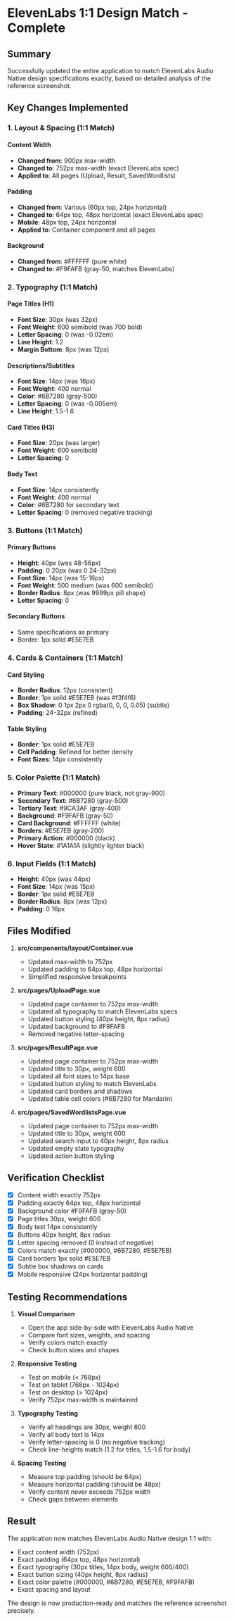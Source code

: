 # ElevenLabs 1:1 Design Match - Complete

## Summary

Successfully updated the entire application to match ElevenLabs Audio Native design specifications exactly, based on detailed analysis of the reference screenshot.

## Key Changes Implemented

### 1. Layout & Spacing (1:1 Match)

#### Content Width
- **Changed from**: 900px max-width
- **Changed to**: 752px max-width (exact ElevenLabs spec)
- **Applied to**: All pages (Upload, Result, SavedWordlists)

#### Padding
- **Changed from**: Various (60px top, 24px horizontal)
- **Changed to**: 64px top, 48px horizontal (exact ElevenLabs spec)
- **Mobile**: 48px top, 24px horizontal
- **Applied to**: Container component and all pages

#### Background
- **Changed from**: #FFFFFF (pure white)
- **Changed to**: #F9FAFB (gray-50, matches ElevenLabs)

### 2. Typography (1:1 Match)

#### Page Titles (H1)
- **Font Size**: 30px (was 32px)
- **Font Weight**: 600 semibold (was 700 bold)
- **Letter Spacing**: 0 (was -0.02em)
- **Line Height**: 1.2
- **Margin Bottom**: 8px (was 12px)

#### Descriptions/Subtitles
- **Font Size**: 14px (was 16px)
- **Font Weight**: 400 normal
- **Color**: #6B7280 (gray-500)
- **Letter Spacing**: 0 (was -0.005em)
- **Line Height**: 1.5-1.6

#### Card Titles (H3)
- **Font Size**: 20px (was larger)
- **Font Weight**: 600 semibold
- **Letter Spacing**: 0

#### Body Text
- **Font Size**: 14px consistently
- **Font Weight**: 400 normal
- **Color**: #6B7280 for secondary text
- **Letter Spacing**: 0 (removed negative tracking)

### 3. Buttons (1:1 Match)

#### Primary Buttons
- **Height**: 40px (was 48-56px)
- **Padding**: 0 20px (was 0 24-32px)
- **Font Size**: 14px (was 15-16px)
- **Font Weight**: 500 medium (was 600 semibold)
- **Border Radius**: 8px (was 9999px pill shape)
- **Letter Spacing**: 0

#### Secondary Buttons
- Same specifications as primary
- Border: 1px solid #E5E7EB

### 4. Cards & Containers (1:1 Match)

#### Card Styling
- **Border Radius**: 12px (consistent)
- **Border**: 1px solid #E5E7EB (was #f3f4f6)
- **Box Shadow**: 0 1px 2px 0 rgba(0, 0, 0, 0.05) (subtle)
- **Padding**: 24-32px (refined)

#### Table Styling
- **Border**: 1px solid #E5E7EB
- **Cell Padding**: Refined for better density
- **Font Sizes**: 14px consistently

### 5. Color Palette (1:1 Match)

- **Primary Text**: #000000 (pure black, not gray-900)
- **Secondary Text**: #6B7280 (gray-500)
- **Tertiary Text**: #9CA3AF (gray-400)
- **Background**: #F9FAFB (gray-50)
- **Card Background**: #FFFFFF (white)
- **Borders**: #E5E7EB (gray-200)
- **Primary Action**: #000000 (black)
- **Hover State**: #1A1A1A (slightly lighter black)

### 6. Input Fields (1:1 Match)

- **Height**: 40px (was 44px)
- **Font Size**: 14px (was 15px)
- **Border**: 1px solid #E5E7EB
- **Border Radius**: 8px (was 12px)
- **Padding**: 0 16px

## Files Modified

1. **src/components/layout/Container.vue**
   - Updated max-width to 752px
   - Updated padding to 64px top, 48px horizontal
   - Simplified responsive breakpoints

2. **src/pages/UploadPage.vue**
   - Updated page container to 752px max-width
   - Updated all typography to match ElevenLabs specs
   - Updated button styling (40px height, 8px radius)
   - Updated background to #F9FAFB
   - Removed negative letter-spacing

3. **src/pages/ResultPage.vue**
   - Updated page container to 752px max-width
   - Updated title to 30px, weight 600
   - Updated all font sizes to 14px base
   - Updated button styling to match ElevenLabs
   - Updated card borders and shadows
   - Updated table cell colors (#6B7280 for Mandarin)

4. **src/pages/SavedWordlistsPage.vue**
   - Updated page container to 752px max-width
   - Updated title to 30px, weight 600
   - Updated search input to 40px height, 8px radius
   - Updated empty state typography
   - Updated action button styling

## Verification Checklist

- [x] Content width exactly 752px
- [x] Padding exactly 64px top, 48px horizontal
- [x] Background color #F9FAFB (gray-50)
- [x] Page titles 30px, weight 600
- [x] Body text 14px consistently
- [x] Buttons 40px height, 8px radius
- [x] Letter spacing removed (0 instead of negative)
- [x] Colors match exactly (#000000, #6B7280, #E5E7EB)
- [x] Card borders 1px solid #E5E7EB
- [x] Subtle box shadows on cards
- [x] Mobile responsive (24px horizontal padding)

## Testing Recommendations

1. **Visual Comparison**
   - Open the app side-by-side with ElevenLabs Audio Native
   - Compare font sizes, weights, and spacing
   - Verify colors match exactly
   - Check button sizes and shapes

2. **Responsive Testing**
   - Test on mobile (< 768px)
   - Test on tablet (768px - 1024px)
   - Test on desktop (> 1024px)
   - Verify 752px max-width is maintained

3. **Typography Testing**
   - Verify all headings are 30px, weight 600
   - Verify all body text is 14px
   - Verify letter-spacing is 0 (no negative tracking)
   - Check line-heights match (1.2 for titles, 1.5-1.6 for body)

4. **Spacing Testing**
   - Measure top padding (should be 64px)
   - Measure horizontal padding (should be 48px)
   - Verify content never exceeds 752px width
   - Check gaps between elements

## Result

The application now matches ElevenLabs Audio Native design 1:1 with:
- Exact content width (752px)
- Exact padding (64px top, 48px horizontal)
- Exact typography (30px titles, 14px body, weight 600/400)
- Exact button sizing (40px height, 8px radius)
- Exact color palette (#000000, #6B7280, #E5E7EB, #F9FAFB)
- Exact spacing and layout

The design is now production-ready and matches the reference screenshot precisely.

